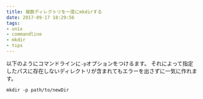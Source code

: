 ```yaml
---
title: 複数ディレクトリを一度にmkdirする
date: 2017-09-17 18:29:56
tags:
- unix
- commandline
- mkdir
- tips
---
```


以下のようにコマンドラインに`-p`オプションをつけるます。
それによって指定したパスに存在しないディレクトリが含まれてもエラーを出さずに一気に作れます。
```
mkdir -p path/to/newDir
```
